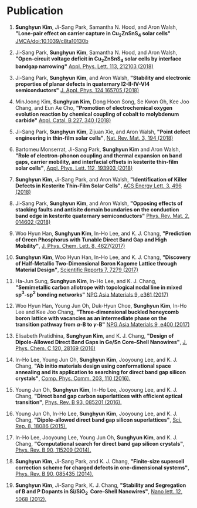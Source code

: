 # Publication

1. **Sunghyun Kim**, Ji-Sang Park, Samantha N. Hood, and Aron Walsh, **"Lone-pair effect on carrier capture in $\mathrm{Cu_{2}ZnSnS_{4}}$ solar cells"** [JMCA/doi:10.1039/c8ta10130b](https://pubs.rsc.org/en/content/articlelanding/2019/ta/c8ta10130b)

1. Ji-Sang Park, **Sunghyun Kim**, Samantha N. Hood, and Aron Walsh, **"Open-circuit voltage deficit in $\mathrm{Cu_{2}ZnSnS_{4}}$ solar cells by interface bandgap narrowing"** [Appl. Phys. Lett. 113, 212103 (2018)](https://aip.scitation.org/doi/abs/10.1063/1.5063793)

1. Ji-Sang Park, **Sunghyun Kim**, and Aron Walsh, **"Stability and electronic properties of planar defects in quaternary I2-II-IV-VI4 semiconductors"** [J. Appl. Phys. 124 165705 (2018)](https://doi.org/10.1063/1.5053424)

1. MinJoong Kim, **Sunghyun Kim**, Dong Hoon Song, Se Kwon Oh, Kee Joo Chang, and Eun Ae Cho, **"Promotion of electrochemical oxygen evolution reaction by chemical coupling of cobalt to molybdenum carbide"** [Appl. Catal. B 227, 340 (2018)](https://doi.org/10.1016/j.apcatb.2018.01.051)

1. Ji-Sang Park, **Sunghyun Kim**, Zijuan Xie, and Aron Walsh, **"Point defect engineering in thin-film solar cells"**, [Nat. Rev. Mat. 3, 194 (2018)](https://doi.org/10.1038/s41578-018-0026-7)

1. Bartomeu Monserrat, Ji-Sang Park, **Sunghyun Kim** and Aron Walsh, **"Role of electron-phonon coupling and thermal expansion on band gaps, carrier mobility, and interfacial offsets in kesterite thin-film solar cells"**, [Appl. Phys. Lett. 112, 193903 (2018)](https://doi.org/10.1063/1.5028186)

1. **Sunghyun Kim**, Ji-Sang Park, and Aron Walsh, **"Identification of Killer Defects in Kesterite Thin-Film Solar Cells"**, [ACS Energy Lett. 3, 496 (2018)](https://pubs.acs.org/doi/abs/10.1021/acsenergylett.7b01313)

1. Ji-Sang Park, **Sunghyun Kim**, and Aron Walsh, **"Opposing effects of stacking faults and antisite domain boundaries on the conduction band edge in kesterite quaternary semiconductors"** [Phys. Rev. Mat. 2, 014602 (2018)](https://journals.aps.org/prmaterials/abstract/10.1103/PhysRevMaterials.2.014602)	

1. Woo Hyun Han, **Sunghyun Kim**, In-Ho Lee, and K. J. Chang, **"Prediction of Green Phosphorus with Tunable Direct Band Gap and High Mobility"**, [J. Phys. Chem. Lett. 8, 4627(2017)](https://pubs.acs.org/doi/10.1021/acs.jpclett.7b02153)

1.   **Sunghyun Kim**, Woo Hyun Han, In-Ho Lee, and K. J. Chang, **"Discovery of Half-Metallic Two-Dimensional Boron Kagome Lattice through Material Design"**,  [Scientific Reports 7, 7279 (2017)](https://www.nature.com/articles/s41598-017-07518-9) 

1.   Ha-Jun Sung, **Sunghyun Kim**, In-Ho Lee, and K. J. Chang, **"Semimetallic carbon allotrope with topological nodal line in mixed sp$^3$-sp$^2$  bonding networks"** [NPG Asia Materials 9, e361 (2017)](http://www.nature.com/am/journal/v9/n3/full/am201726a.html)

1.   Woo Hyun Han, Young Jun Oh, Duk-Hyun Choe, **Sunghyun Kim**, In-Ho Lee and Kee Joo Chang, **"Three-dimensional buckled honeycomb boron lattice with vacancies as an intermediate phase on the transition pathway from $\alpha$-B to $\gamma$-B"** [NPG Asia Materials 9, e400 (2017)](http://www.nature.com/am/journal/v9/n7/full/am201798a.html)

1.   Elisabeth Pratidhina, **Sunghyun Kim**, and K. J. Chang, **"Design of Dipole-Allowed Direct Band Gaps in Ge/Sn Core–Shell Nanowires"**,  [J. Phys. Chem. C 120, 28169 (2016)](http://pubs.acs.org/doi/abs/10.1021/acs.jpcc.6b08779)

1.  In-Ho Lee, Young Jun Oh, **Sunghyun Kim**, Jooyoung Lee, and K. J. Chang, **"Ab initio materials design using conformational space annealing and its application to searching for direct band gap silicon crystals"**, [Comp. Phys. Comm. 203, 110 (2016).](http://dx.doi.org/10.1016/j.cpc.2016.02.011)

1.  Young Jun Oh, **Sunghyun Kim**, In-Ho Lee, Jooyoung Lee, and K. J. Chang, **"Direct band gap carbon superlattices with efficient optical transition"**, [Phys. Rev. B 93, 085201 (2016).](http://journals.aps.org/prb/abstract/10.1103/PhysRevB.93.085201)

1.  Young Jun Oh, In-Ho Lee, **Sunghyun Kim**, Jooyoung Lee, and K. J. Chang, **"Dipole-allowed direct band gap silicon superlattices"**, [Sci. Rep. 8, 18086 (2015).](http://dx.doi.org/10.1038/srep18086)

1.  In-Ho Lee, Jooyoung Lee, Young Jun Oh, **Sunghyun Kim**, and K. J. Chang, **"Computational search for direct band gap silicon crystals"**, [Phys. Rev. B 90, 115209 (2014).](http://journals.aps.org/prb/abstract/10.1103/PhysRevB.90.115209)

1.  **Sunghyun Kim**, Ji-Sang Park, and K. J. Chang, **"Finite-size supercell correction scheme for charged defects in one-dimensional systems"**, [Phys. Rev. B 90, 085435 (2014).](http://journals.aps.org/prb/abstract/10.1103/PhysRevB.90.085435)

1.  **Sunghyun Kim**, Ji-Sang Park, K. J. Chang, **"Stability and Segregation of B and P Dopants in Si/SiO$_2~$ Core–Shell Nanowires"**, [Nano lett. 12, 5068 (2012).](http://pubs.acs.org/doi/abs/10.1021/nl3013924)
  
<!-- 1.   **Sunghyun Kim** and K. J. Chang, **"Band Structure Unfolding Scheme and its Application to Self-consistent Hybrid Functional Calculations in Semiconductor Nanowires"**, (in preparation)  -->
